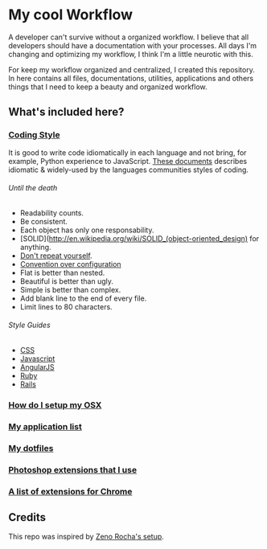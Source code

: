 # My cool Workflow

A developer can't survive without a organized workflow. I believe that all developers should have a documentation with your processes. All days I'm changing and optimizing my workflow, I think I'm a little neurotic with this.

For keep my workflow organized and centralized, I created this repository. In here contains all files, documentations, utilities, applications and others things that I need to keep a beauty and organized workflow.

## What's included here?

### [Coding Style](/coding-style)

It is good to write code idiomatically in each language and not bring, for example, Python experience to JavaScript. [These documents](/coding-style) describes idiomatic & widely-used by the languages communities styles of coding.

###### Until the death

* Readability counts.
* Be consistent.
* Each object has only one responsability.
* [SOLID](http://en.wikipedia.org/wiki/SOLID_(object-oriented_design) for anything.
* [Don't repeat yourself](http://en.wikipedia.org/wiki/Don't_repeat_yourself).
* [Convention over configuration](http://en.wikipedia.org/wiki/Convention_over_configuration)
* Flat is better than nested.
* Beautiful is better than ugly.
* Simple is better than complex.
* Add blank line to the end of every file.
* Limit lines to 80 characters.

###### Style Guides

* [CSS](/coding-style/css.md)
* [Javascript](/coding-style/javacript.md)
* [AngularJS](https://github.com/mgechev/angularjs-style-guide/blob/master/README-pt-br.md)
* [Ruby](https://github.com/bbatsov/ruby-style-guide/blob/master/README.md)
* [Rails](https://github.com/bbatsov/rails-style-guide/blob/master/README.md)

### [How do I setup my OSX](setup-osx.md)
### [My application list](apps.md)
### [My dotfiles](/dotfiles)
### [Photoshop extensions that I use]()
### [A list of extensions for Chrome]()

## Credits

This repo was inspired by [Zeno Rocha's setup](https://gist.github.com/zenorocha/7159780).
